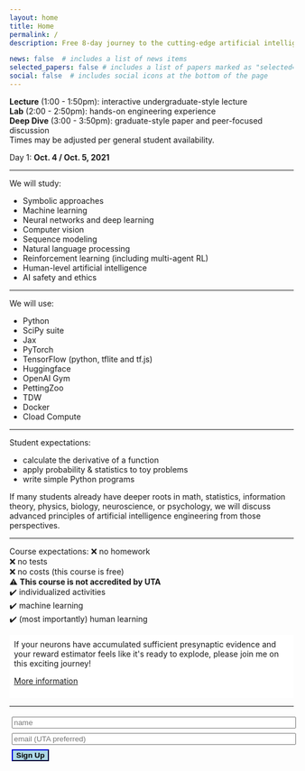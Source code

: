 ```yaml
---
layout: home
title: Home
permalink: /
description: Free 8-day journey to the cutting-edge artificial intelligence theory and technique.

news: false  # includes a list of news items
selected_papers: false # includes a list of papers marked as "selected={true}"
social: false  # includes social icons at the bottom of the page
---
```


<p style="background-color: dark-grey">
<b>Lecture</b> (1:00 - 1:50pm): interactive undergraduate-style lecture<br> 
<b>Lab</b> (2:00 - 2:50pm): hands-on engineering experience<br>
<b>Deep Dive</b> (3:00 - 3:50pm): graduate-style paper and peer-focused discussion<br>
Times may be adjusted per general student availability.
</p>

Day 1: <b>Oct. 4 / Oct. 5, 2021</b>

---

We will study:
<ul>
    <li>Symbolic approaches</li>
    <li>Machine learning</li>
    <li>Neural networks and deep learning</li>
    <li>Computer vision</li>
    <li>Sequence modeling</li>
    <li>Natural language processing</li>
    <li>Reinforcement learning (including multi-agent RL)</li>
    <li>Human-level artificial intelligence</li>
    <li>AI safety and ethics</li>
</ul>

---

We will use:
<ul>
    <li>Python</li>
    <li>SciPy suite</li>
    <li>Jax</li>
    <li>PyTorch</li>
    <li>TensorFlow (python, tflite and tf.js)</li>
    <li>Huggingface</li>
    <li>OpenAI Gym</li>
    <li>PettingZoo</li>
    <li>TDW</li>
    <li>Docker</li>
    <li>Cload Compute</li>
</ul>

---

Student expectations:
<ul>
<li>calculate the derivative of a function</li>
<li>apply probability & statistics to toy problems</li>
<li>write simple Python programs</li>
</ul>

If many students already have deeper roots in math, statistics, information theory, physics, biology, neuroscience, or psychology, we will discuss advanced principles of artificial intelligence engineering from those perspectives.

---

Course expectations:
 ❌ no homework <br>
 ❌ no tests <br>
 ❌ no costs (this course is free) <br>
 ⚠️ <b>This course is not accredited by UTA</b><br>
 ✔️ individualized activities <br>
 ✔️ machine learning <br>
 ✔️ (most importantly) human learning <br>

<div style="background-color: white; padding: 6pt;">
If your neurons have accumulated sufficient presynaptic evidence and your reward estimator feels like it's ready to explode, please join me on this exciting journey!

[More information](https://jacobfv.github.io/Artificial-Intelligence-Principle-and-Practice/details)
</div>

---

<form id="signup">
    <div id="beforeSignup">
        <input type="hidden" name="accessKey" value="0d04c522-1740-4f6c-aa50-ecc292a089bc">
        <input type="text" style="width: 100%; margin: 3pt;" name="name" placeholder="name" > <br>
        <input type="text" style="width: 100%; margin: 3pt;" name="email" placeholder="email (UTA preferred)"> <br>
        <input type="submit" value="Sign Up" class="highlightButton" style="font-weight: 800; border-color: darkblue; background-color: lightblue; margin: 3pt;" />
        <!-- If we receive data in this field submission will be ignored -->
        <input type="text" name="honeypot" style="display: none;">
    </div>
    <div id="afterSignup" style="max-height: 0; opacity: 0">
        <p id="welcomeMessage">I look foreward to seeing you!</p>
    </div>
</form>
<script>
$('#signup').submit(function(e){
    e.preventDefault();
    $.ajax({
        url: 'https://api.staticforms.xyz/submit',
        type: 'post',
        data:$('#signup').serialize(),
        success:function(){
            // form submitted successfully
            $("#beforeSignup").animate({
                "max-height": 0,
                opacity: 0
            }, 1000);
            $("#afterSignup").animate({
                "max-height": 10000,
                opacity: 1
            }, 1000);
        }
    });
});
</script>
